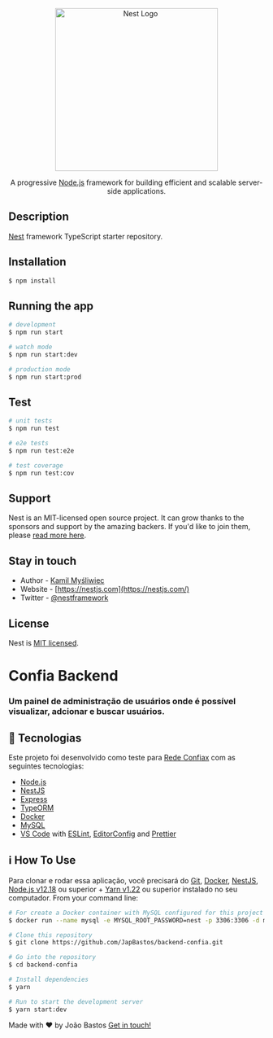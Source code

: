 <p align="center">
  <a href="http://nestjs.com/" target="blank"><img src="https://nestjs.com/img/logo_text.svg" width="320" alt="Nest Logo" /></a>
</p>

[circleci-image]: https://img.shields.io/circleci/build/github/nestjs/nest/master?token=abc123def456
[circleci-url]: https://circleci.com/gh/nestjs/nest

  <p align="center">A progressive <a href="http://nodejs.org" target="_blank">Node.js</a> framework for building efficient and scalable server-side applications.</p>

## Description

[Nest](https://github.com/nestjs/nest) framework TypeScript starter repository.

## Installation

```bash
$ npm install
```

## Running the app

```bash
# development
$ npm run start

# watch mode
$ npm run start:dev

# production mode
$ npm run start:prod
```

## Test

```bash
# unit tests
$ npm run test

# e2e tests
$ npm run test:e2e

# test coverage
$ npm run test:cov
```

## Support

Nest is an MIT-licensed open source project. It can grow thanks to the sponsors and support by the amazing backers. If you'd like to join them, please [read more here](https://docs.nestjs.com/support).

## Stay in touch

- Author - [Kamil Myśliwiec](https://kamilmysliwiec.com)
- Website - [https://nestjs.com](https://nestjs.com/)
- Twitter - [@nestframework](https://twitter.com/nestframework)

## License

Nest is [MIT licensed](LICENSE).

# Confia Backend

### Um painel de administração de usuários onde é possível visualizar, adcionar e buscar usuários.

## :rocket: Tecnologias

Este projeto foi desenvolvido como teste para [Rede Confiax](https://www.confiaxseguros.com.br/) com as seguintes tecnologias:

- [Node.js][nodejs]
- [NestJS](https://nestjs.com/)
- [Express](https://expressjs.com/)
- [TypeORM](https://typeorm.io/#/)
- [Docker](https://www.docker.com/docker-community)
- [MySQL](https://www.mysql.com/)
- [VS Code][vc] with [ESLint][vceslint], [EditorConfig][vceditconfig] and [Prettier][vcprettier]

## :information_source: How To Use

Para clonar e rodar essa aplicação, você precisará do [Git](https://git-scm.com), [Docker](https://www.docker.com/docker-community), [NestJS](https://nestjs.com/), [Node.js v12.18][nodejs] ou superior + [Yarn v1.22][yarn] ou superior instalado no seu computador.
From your command line:

```bash
# For create a Docker container with MySQL configured for this project
$ docker run --name mysql -e MYSQL_ROOT_PASSWORD=nest -p 3306:3306 -d mysql

# Clone this repository
$ git clone https://github.com/JapBastos/backend-confia.git

# Go into the repository
$ cd backend-confia

# Install dependencies
$ yarn

# Run to start the development server
$ yarn start:dev
```

Made with ♥ by João Bastos [Get in touch!](https://www.linkedin.com/in/japbastos/)

[nodejs]: https://nodejs.org/
[yarn]: https://yarnpkg.com/
[vc]: https://code.visualstudio.com/
[vceditconfig]: https://marketplace.visualstudio.com/items?itemName=EditorConfig.EditorConfig
[vceslint]: https://marketplace.visualstudio.com/items?itemName=dbaeumer.vscode-eslint
[vcprettier]: https://marketplace.visualstudio.com/items?itemName=esbenp.prettier-vscode
